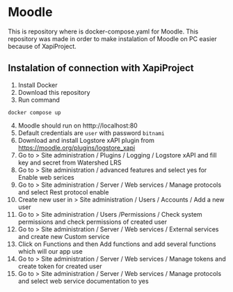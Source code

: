 # Moodle 
<p>
This is repository where is docker-compose.yaml for Moodle. This repository was made in order to make instalation of Moodle on PC easier because of XapiProject.
</p>


## Instalation of connection with XapiProject
1. Install Docker
2. Download this repository 
3. Run command
```
docker compose up
```
4. Moodle should run on htttp://localhost:80
5. Default credentials are `user` with password `bitnami`
6. Download and install Logstore xAPI plugin from https://moodle.org/plugins/logstore_xapi
7. Go to > Site administration / Plugins / Logging / Logstore xAPI and fill key and secret from Watershed LRS 
8. Go to > Site administration / advanced features and select yes for Enable web serices
9. Go to > Site administration / Server / Web services / Manage protocols and select Rest protocol enable
10. Create new user in > Site administration / Users / Accounts / Add a new user
11. Go to > Site administration / Users /Permissions / Check system permissions and check permissions of created user
12. Go to > Site administration / Server / Web services / External services and create new Custom service
13. Click on Functions and then Add functions and add several functions which will our app use 
14. Go to > Site administration / Server / Web services / Manage tokens and create token for created user
15. Go to > Site administration / Server / Web services / Manage protocols and select web service documentation to yes
  


